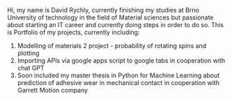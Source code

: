 Hi, my name is David Rychly, currently finishing my studies at Brno University of technology in the field of Material sciences but passionate about starting an IT career and currently doing steps in order to do so.
This is Portfolio of my projects, currently including:
  1) Modelling of materials 2 project - probability of rotating spins and plotting
  2) Importing APIs via google apps script to google tabs in cooperation with chat GPT
  3) Soon included my master thesis in Python for Machine Learning about prediction of adhesive wear in mechanical contact in cooperation with Garrett Motion company
  
